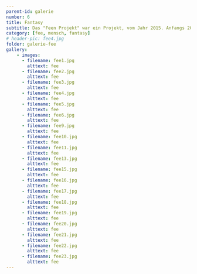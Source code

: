 ```yaml
---
parent-id: galerie
number: 6
title: Fantasy 
subtitle: Das "Feen Projekt" war ein Projekt, vom Jahr 2015. Anfangs 2015 begann ich Shootings zu machen und wollte anhand schön/speziell geschminkter Modellen mit jeweils einem Thema, das mittels Kleidung und Kopfschmuck umgesetzt wurde, verschiedene Lichtverhältnisse und Locationsituationen üben. 
category: [fee, mensch, fantasy]
# header-pic: fee4.jpg
folder: galerie-fee
gallery:
    - images:
      - filename: fee1.jpg
        alttext: fee
      - filename: fee2.jpg
        alttext: fee
      - filename: fee3.jpg
        alttext: fee
      - filename: fee4.jpg
        alttext: fee
      - filename: fee5.jpg
        alttext: fee
      - filename: fee6.jpg
        alttext: fee
      - filename: fee9.jpg
        alttext: fee
      - filename: fee10.jpg
        alttext: fee
      - filename: fee11.jpg
        alttext: fee
      - filename: fee13.jpg
        alttext: fee
      - filename: fee15.jpg
        alttext: fee
      - filename: fee16.jpg
        alttext: fee
      - filename: fee17.jpg
        alttext: fee
      - filename: fee18.jpg
        alttext: fee
      - filename: fee19.jpg
        alttext: fee
      - filename: fee20.jpg
        alttext: fee
      - filename: fee21.jpg
        alttext: fee
      - filename: fee22.jpg
        alttext: fee
      - filename: fee23.jpg
        alttext: fee
---
```

<!-- beschreibender Text hier -->
